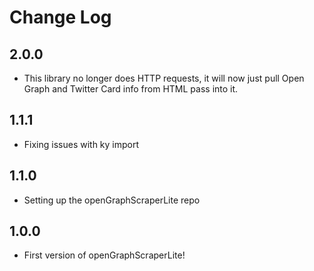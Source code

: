 # Change Log

## 2.0.0

- This library no longer does HTTP requests, it will now just pull Open Graph and Twitter Card info from HTML pass into it.

## 1.1.1

- Fixing issues with ky import

## 1.1.0

- Setting up the openGraphScraperLite repo

## 1.0.0

- First version of openGraphScraperLite!